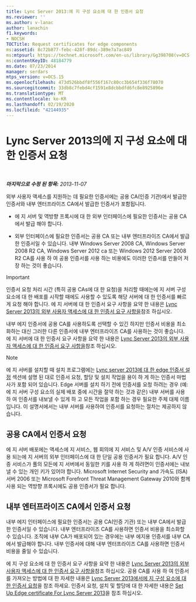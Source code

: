 ```yaml
---
title: Lync Server 2013:에 지 구성 요소에 대 한 인증서 요청
ms.reviewer: ''
ms.author: v-lanac
author: lanachin
f1.keywords:
- NOCSH
TOCTitle: Request certificates for edge components
ms:assetid: 8c72b877-febc-428f-89dc-389e7a7ac849
ms:mtpsurl: https://technet.microsoft.com/en-us/library/Gg398708(v=OCS.15)
ms:contentKeyID: 48184779
ms.date: 07/23/2014
manager: serdars
mtps_version: v=OCS.15
ms.openlocfilehash: 473d526bbdf8f556f167c80cc3b654f336f78070
ms.sourcegitcommit: 33db8c7febd4cf1591e8dcbbdfd6fc8e8925896e
ms.translationtype: MT
ms.contentlocale: ko-KR
ms.lasthandoff: 02/19/2020
ms.locfileid: "42144935"
---
```

<div data-xmlns="http://www.w3.org/1999/xhtml">

<div class="topic" data-xmlns="http://www.w3.org/1999/xhtml" data-msxsl="urn:schemas-microsoft-com:xslt" data-cs="http://msdn.microsoft.com/">

<div data-asp="https://msdn2.microsoft.com/asp">

# <a name="request-certificates-for-edge-components-in-lync-server-2013"></a>Lync Server 2013의에 지 구성 요소에 대 한 인증서 요청

</div>

<div id="mainSection">

<div id="mainBody">

<span> </span>

_**마지막으로 수정 된 항목:** 2013-11-07_

외부 사용자 액세스를 지원하는 데 필요한 인증서에는 공용 CA(인증 기관)에서 발급한 인증서와 내부 엔터프라이즈 CA에서 발급한 인증서가 포함됩니다.

  - 에 지 서버 및 역방향 프록시에 대 한 외부 인터페이스에 필요한 인증서는 공용 CA에서 발급 해야 합니다.

  - 외부 인터페이스에 필요한 인증서는 공용 CA 또는 내부 엔터프라이즈 CA에서 발급한 인증서일 수 있습니다. 내부 Windows Server 2008 CA, Windows Server 2008 R2 CA, Windows Server 2012 ca 또는 Windows 2012 Server 2008 R2 CA를 사용 하 여 공용 인증서를 사용 하는 비용에도 이러한 인증서를 만들어 저장 하는 것이 좋습니다.

<div>


> [!IMPORTANT]  
> 인증서 요청 처리 시간 (특히 공용 CAs에 대 한 요청)을 처리할 때에는에 지 서버 구성 요소에 대 한 배포를 시작할 때에도 사용할 수 있도록 해당 서버에 대 한 인증서를 빠르게 요청 해야 합니다. 에 지 서버에 대 한 인증서 요구 사항을 요약 한 내용은 <A href="lync-server-2013-certificate-requirements-for-external-user-access.md">Lync Server 2013의 외부 사용자 액세스에 대 한 인증서 요구 사항을</A>참조 하십시오.



</div>

내부 에지 인증서에 공용 CA를 사용하도록 선택할 수 있긴 하지만 인증서 비용을 최소화하는 대신 그러한 다른 인증서에 내부 엔터프라이즈 CA를 사용하는 것이 좋습니다. 에 지 서버에 대 한 인증서 요구 사항을 요약 한 내용은 [Lync Server 2013의 외부 사용자 액세스에 대 한 인증서 요구 사항을](lync-server-2013-certificate-requirements-for-external-user-access.md)참조 하십시오.

<div>


> [!NOTE]  
> 에 지 서버를 설치할 때 설치 프로그램에는 <A href="lync-server-2013-set-up-edge-certificates.md">Lync server 2013에 대 한 edge 인증서 설정</A> 섹션에 설명 된 대로 인증서 요청, 할당 및 설치 작업을 용이 하 게 하는 인증서 마법사가 포함 되어 있습니다. Edge 서버를 설치 하기 전에 인증서를 요청 하려는 경우 (예:에 지 서버 구성 요소의 실제 배포 중에 시간을 절약 하는 것과 같은) 내부 서버를 사용 하 여 인증서를 내보낼 수 있게 하 고 모든 작업을 포함 하는 경우 필요한 주체 대체 이름입니다. 이 설명서에서는 내부 서버를 사용하여 인증서를 요청하는 절차는 제공하지 않습니다.



</div>

<div>

## <a name="request-certificates-from-a-public-ca"></a>공용 CA에서 인증서 요청

에 지 서버 배포에는 액세스에 지 서비스, 웹 회의에 지 서비스 및 A/V 인증 서비스에 사용 되는에 지 서버의 외부 인터페이스에 대 한 단일 공용 인증서가 필요 합니다. A/V 인증 서비스가 풀의 모든에 지 서버에서 동일한 키를 사용 하 게 하려면이 인증서에는 내보낼 수 있는 개인 키가 있어야 합니다. Microsoft Internet Security and 가속도 (ISA) 서버 2006 또는 Microsoft Forefront Threat Management Gateway 2010와 함께 사용 되는 역방향 프록시에도 공용 인증서가 필요 합니다.

</div>

<div>

## <a name="request-certificates-from-an-internal-enterprise-ca"></a>내부 엔터프라이즈 CA에서 인증서 요청

내부 에지 인터페이스에 필요한 인증서는 공용 CA(인증 기관) 또는 내부 CA에서 발급한 인증서일 수 있습니다. 내부 엔터프라이즈 CA를 사용하면 인증서 비용을 최소화할 수 있습니다. 조직에 내부 CA가 배포되어 있는 경우에는 내부 에지용 인증서를 내부 CA에서 발급해야 합니다. 내부 인증서에 대해 내부 엔터프라이즈 CA를 사용하면 인증서 비용을 줄일 수 있습니다.

에 지 구성 요소에 대 한 인증서 요구 사항을 요약 한 내용은 [Lync Server 2013의 외부 사용자 액세스에 대 한 인증서 요구 사항을](lync-server-2013-certificate-requirements-for-external-user-access.md)참조 하십시오. 공용 CA를 사용 하 여 인증서를 가져오는 방법에 대 한 자세한 내용은 [Lync Server 2013에서에 지 구성 요소에 대 한 인증서 요청](lync-server-2013-request-certificates-for-edge-components.md)을 참조 하세요. 인증서 요청, 설치 및 할당에 대 한 자세한 내용은 [Set Up Edge certificate For Lync Server 2013](lync-server-2013-set-up-edge-certificates.md)을 참조 하십시오.

</div>

</div>

<span> </span>

</div>

</div>

</div>

